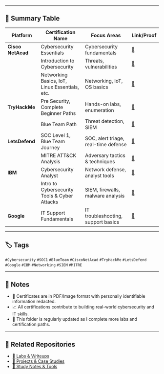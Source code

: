 
---

## 📌 Summary Table

| Platform         | Certification Name                            | Focus Areas                        | Link/Proof |
|------------------|------------------------------------------------|------------------------------------|------------|
| **Cisco NetAcad** | Cybersecurity Essentials                      | Cybersecurity fundamentals         | [🔗](./Cisco_NetAcad/Cybersecurity_Essentials) |
|                  | Introduction to Cybersecurity                  | Threats, vulnerabilities           | [🔗](./Cisco_NetAcad/Introduction_to_Cybersecurity) |
|                  | Networking Basics, IoT, Linux Essentials, etc. | Networking, IoT, OS basics         | [🔗](./Cisco_NetAcad/) |
| **TryHackMe**    | Pre Security, Complete Beginner Paths          | Hands-on labs, enumeration         | [🔗](./TryHackMe/) |
|                  | Blue Team Path                                 | Threat detection, SIEM             | [🔗](./TryHackMe/Blue_Team_Path) |
| **LetsDefend**   | SOC Level 1, Blue Team Journey                 | SOC, alert triage, real-time defense| [🔗](./LetsDefend/SOC_Level_1) |
|                  | MITRE ATT&CK Analysis                          | Adversary tactics & techniques     | [🔗](./LetsDefend/MITRE_ATTACK_Analysis) |
| **IBM**          | Cybersecurity Analyst                          | Network defense, analyst tools     | [🔗](./IBM/Cybersecurity_Analyst) |
|                  | Intro to Cybersecurity Tools & Cyber Attacks  | SIEM, firewalls, malware analysis  | [🔗](./IBM/) |
| **Google**       | IT Support Fundamentals                        | IT troubleshooting, support basics | [🔗](./Google/) |

---

## 🏷️ Tags

`#Cybersecurity` `#SOC1` `#BlueTeam` `#CiscoNetAcad` `#TryHackMe` `#LetsDefend` `#Google` `#IBM` `#Networking` `#SIEM` `#MITRE`

---

## 🧩 Notes

- 🎯 Certificates are in PDF/Image format with personally identifiable information redacted.
- 📈 All certifications contribute to building real-world cybersecurity and IT skills.
- 🔄 This folder is regularly updated as I complete more labs and certification paths.

---

## 🔗 Related Repositories

- [🧪 Labs & Writeups](../labs/)
- [📁 Projects & Case Studies](../projects/)
- [📓 Study Notes & Tools](../resources/)


